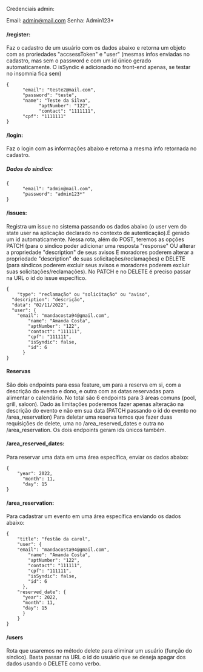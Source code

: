 Credenciais admin:

Email: admin@mail.com
Senha: Admin123*

#### /register: 
Faz o cadastro de um usuário com os dados abaixo e retorna um objeto com as proriedades "accsessToken" e "user" (mesmas infos enviadas no cadastro, mas sem o password e com um id único gerado automaticamente. O isSyndic é adicionado no front-end apenas, se testar no insomnia fica sem)

```
{
      "email": "teste2@mail.com",
      "password": "teste",
      "name": "Teste da Silva",
			"aptNumber": "122",
			"contact": "1111111",
      "cpf": "1111111"
}
```
#### /login: 
Faz o login com as informações abaixo e retorna a mesma info retornada no cadastro.
##### Dados do síndico:

```
{
      "email": "admin@mail.com",
      "password": "admin123*"
}
```
#### /issues: 
Registra um issue no sistema passando os dados abaixo (o user vem do state user na aplicação declarado no contexto de autenticação).É gerado um id automaticamente. Nessa rota, além do POST, teremos as opções PATCH (para o síndico poder adicionar uma resposta "response" OU alterar a propriedade "description" de seus avisos E moradores poderem alterar a propriedade "description" de suas solicitações/reclamações) e DELETE (para síndicos poderem excluir seus avisos e moradores poderem excluir suas solicitações/reclamações). No PATCH e no DELETE é preciso passar na URL o id do issue específico.

```
{
	"type": "reclamação" ou "solicitação" ou "aviso",
  "description": "descrição",
  "data": "02/11/2022",
  "user": {
    "email": "mandacosta94@gmail.com",
		"name": "Amanda Costa",
		"aptNumber": "122",
		"contact": "111111",
		"cpf": "111111",
		"isSyndic": false,
		"id": 6
      }
}
```
#### Reservas
São dois endpoints para essa feature, um para a reserva em si, com a descrição do evento e dono, e outra com as datas reservadas para alimentar o calendário. No total são 6 endpoints para 3 áreas comuns (pool, grill, saloon).
Dado às limitações poderemos fazer apenas alteração na descrição do evento e não em sua data (PATCH passando o id do evento no /area_reservation)
Para deletar uma reserva temos que fazer duas requisições de delete, uma no /area_reserved_dates e outra no /area_reservation.
Os dois endpoints geram ids únicos também.

#### /area_reserved_dates:
Para reservar uma data em uma área específica, enviar os dados abaixo:

```
{
	"year": 2022,
      "month": 11,
      "day": 15
}
```


#### /area_reservation:
Para cadastrar um evento em uma área específica enviando os dados abaixo:

```
{
	"title": "festão da carol",
	"user": {
    "email": "mandacosta94@gmail.com",
		"name": "Amanda Costa",
		"aptNumber": "122",
		"contact": "111111",
		"cpf": "111111",
		"isSyndic": false,
		"id": 6
      },
	"reserved_date": {
      "year": 2022,
      "month": 11,
      "day": 15
      }
    }
}
```

#### /users
Rota que usaremos no método delete para eliminar um usuário (função do síndico). Basta passar na URL o id do usuário que se deseja apagar dos dados usando o DELETE como verbo.
